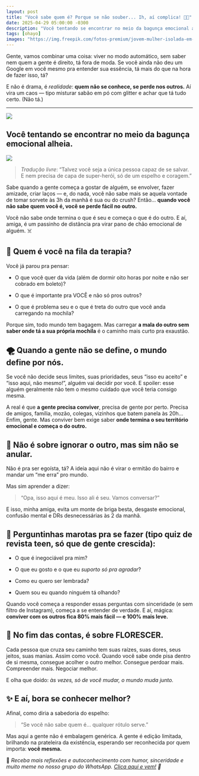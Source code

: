 ```yaml
---
layout: post
title: "Você sabe quem é? Porque se não souber... Ih, aí complica! 😬🧠"
date: 2025-04-29 05:00:00 -0300
description: "Você tentando se encontrar no meio da bagunça emocional alheia."
tags: [ohayo]
images: "https://img.freepik.com/fotos-premium/jovem-mulher-isolada-em-branco-a-procura-de-solucoes_530697-112268.jpg"
---
```

Gente, vamos combinar uma coisa: viver no modo automático, sem saber nem quem a gente é direito, tá fora de moda. Se você ainda não deu um Google em você mesmo pra entender sua essência, tá mais do que na hora de fazer isso, tá?

E não é drama, é _realidade_: **quem não se conhece, se perde nos outros.** Aí vira um caos — tipo misturar sabão em pó com glitter e achar que tá tudo certo. (Não tá.)

----------

![](https://geanramos.com.br/img/rising-tag.png)


## **Você tentando se encontrar no meio da bagunça emocional alheia.**

![](https://media.beehiiv.com/uploads/asset/file/9d61388c-7891-47ed-8190-727c7fb59478/image.png)

> _Tradução livre_: “Talvez você seja a única pessoa capaz de se salvar. E nem precisa de capa de super-herói, só de um espelho e coragem.”



Sabe quando a gente começa a gostar de alguém, se envolver, fazer amizade, criar laços — e, do nada, você não sabe mais se aquela vontade de tomar sorvete às 3h da manhã é sua ou do crush? Então... **quando você não sabe quem você é, você se perde fácil no outro.**

Você não sabe onde termina o que é seu e começa o que é do outro. E aí, amiga, é um passinho de distância pra virar pano de chão emocional de alguém. ☠️



## 🧩 Quem é você na fila da terapia?

Você já parou pra pensar:

-   O que você quer da vida (além de dormir oito horas por noite e não ser cobrado em boleto)?
    
-   O que é importante pra VOCÊ e não só pros outros?
    
-   O que é problema seu e o que é treta do outro que você anda carregando na mochila?
    

Porque sim, todo mundo tem bagagem. Mas carregar **a mala do outro sem saber onde tá a sua própria mochila** é o caminho mais curto pra exaustão.



## 🌪️ Quando a gente não se define, o mundo define por nós.

Se você não decide seus limites, suas prioridades, seus “isso eu aceito” e “isso aqui, não mesmo!”, alguém vai decidir por você. E spoiler: esse alguém geralmente não tem o mesmo cuidado que você teria consigo mesma.

A real é que **a gente precisa conviver**, precisa de gente por perto. Precisa de amigos, família, mozão, colegas, vizinhos que batem panela às 20h… Enfim, gente. Mas conviver bem exige saber **onde termina o seu território emocional e começa o do outro.**



## 👀 Não é sobre ignorar o outro, mas sim não se anular.

Não é pra ser egoísta, tá? A ideia aqui não é virar o ermitão do bairro e mandar um “me erra” pro mundo.

Mas sim aprender a dizer:

> “Opa, isso aqui é meu. Isso ali é seu. Vamos conversar?”

E isso, minha amiga, evita um monte de briga besta, desgaste emocional, confusão mental e DRs desnecessárias às 2 da manhã.


## 💭 Perguntinhas marotas pra se fazer (tipo quiz de revista teen, só que de gente crescida):

-   O que é inegociável pra mim?
    
-   O que eu gosto e o que eu _suporto só pra agradar_?
    
-   Como eu quero ser lembrada?
    
-   Quem sou eu quando ninguém tá olhando?
    

Quando você começa a responder essas perguntas com sinceridade (e sem filtro de Instagram), começa a se entender de verdade. E aí, mágica: **conviver com os outros fica 80% mais fácil — e 100% mais leve.**



## 🌱 No fim das contas, é sobre FLORESCER.

Cada pessoa que cruza seu caminho tem suas raízes, suas dores, seus jeitos, suas manias. Assim como você. Quando você sabe onde pisa dentro de si mesma, consegue acolher o outro melhor. Consegue perdoar mais. Compreender mais. Negociar melhor.

E olha que doido: _às vezes, só de você mudar, o mundo muda junto._


## ✨ E aí, bora se conhecer melhor?

Afinal, como diria a sabedoria do espelho:

> “Se você não sabe quem é… qualquer rótulo serve.”

Mas aqui a gente não é embalagem genérica. A gente é edição limitada, brilhando na prateleira da existência, esperando ser reconhecida por quem importa: **você mesma.**

🌟 _Receba mais reflexões e autoconhecimento com humor, sinceridade e muito meme no nosso grupo do WhatsApp. [Clica aqui e vem!](#zap) 📲_

